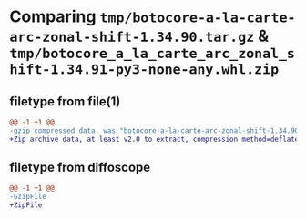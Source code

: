 # Comparing `tmp/botocore-a-la-carte-arc-zonal-shift-1.34.90.tar.gz` & `tmp/botocore_a_la_carte_arc_zonal_shift-1.34.91-py3-none-any.whl.zip`

## filetype from file(1)

```diff
@@ -1 +1 @@
-gzip compressed data, was "botocore-a-la-carte-arc-zonal-shift-1.34.90.tar", last modified: Wed Apr 24 01:01:57 2024, max compression
+Zip archive data, at least v2.0 to extract, compression method=deflate
```

## filetype from diffoscope

```diff
@@ -1 +1 @@
-GzipFile
+ZipFile
```

